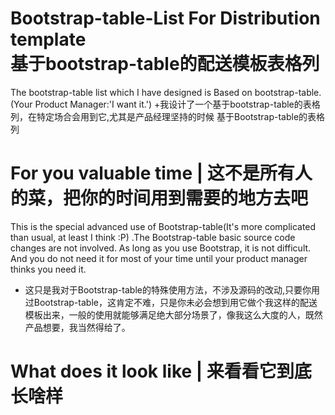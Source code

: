 # Bootstrap-table-List For Distribution template <br/> 基于bootstrap-table的配送模板表格列
The bootstrap-table list which I have designed is Based on bootstrap-table.(Your Product Manager:'I want it.')
+我设计了一个基于bootstrap-table的表格列，在特定场合会用到它,尤其是产品经理坚持的时候
基于Bootstrap-table的表格列
# For you valuable time | 这不是所有人的菜，把你的时间用到需要的地方去吧
This is the special advanced use of Bootstrap-table(It's more complicated than usual, at least I think :P) .The Bootstrap-table basic source code changes are not involved. As long as you use Bootstrap, it is not difficult. And you do not need it for most of your time until your product manager thinks you need it.
+ 这只是我对于Bootstrap-table的特殊使用方法，不涉及源码的改动,只要你用过Bootstrap-table，这肯定不难，只是你未必会想到用它做个我这样的配送模板出来，一般的使用就能够满足绝大部分场景了，像我这么大度的人，既然产品想要，我当然得给了。
# What does it look like | 来看看它到底长啥样
